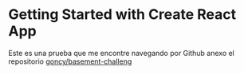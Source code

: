 # Getting Started with Create React App

Este es una prueba que me encontre navegando por Github anexo el repositorio [goncy/basement-challeng](https://github.com/goncy/basement-challenge)

